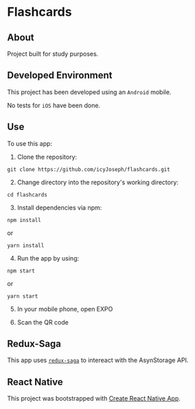 # Flashcards

## About

Project built for study purposes.

## Developed Environment

This project has been developed using an `Android` mobile.

No tests for `iOS` have been done.

## Use

To use this app:

1. Clone the repository:

```
git clone https://github.com/icyJoseph/flashcards.git
```

2. Change directory into the repository's working directory:

```
cd flashcards
```

3. Install dependencies via npm:

```
npm install
```

or

```
yarn install
```

4. Run the app by using:

```
npm start
```

or

```
yarn start
```

5. In your mobile phone, open EXPO

6. Scan the QR code

## Redux-Saga

This app uses [`redux-saga`](https://github.com/redux-saga/redux-saga) to intereact with the AsynStorage API.

## React Native

This project was bootstrapped with [Create React Native App](https://github.com/react-community/create-react-native-app).
